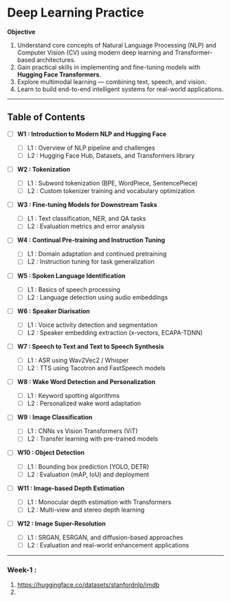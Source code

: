# Deep Learning Practice 
**Objective**

1. Understand core concepts of Natural Language Processing (NLP) and Computer Vision (CV) using modern deep learning and Transformer-based architectures.
2. Gain practical skills in implementing and fine-tuning models with **Hugging Face Transformers**.
3. Explore multimodal learning — combining text, speech, and vision.
4. Learn to build end-to-end intelligent systems for real-world applications.

---

## Table of Contents

* [ ] **W1 : Introduction to Modern NLP and Hugging Face**

  * [ ] L1 : Overview of NLP pipeline and challenges
  * [ ] L2 : Hugging Face Hub, Datasets, and Transformers library

* [ ] **W2 : Tokenization**

  * [ ] L1 : Subword tokenization (BPE, WordPiece, SentencePiece)
  * [ ] L2 : Custom tokenizer training and vocabulary optimization

* [ ] **W3 : Fine-tuning Models for Downstream Tasks**

  * [ ] L1 : Text classification, NER, and QA tasks
  * [ ] L2 : Evaluation metrics and error analysis

* [ ] **W4 : Continual Pre-training and Instruction Tuning**

  * [ ] L1 : Domain adaptation and continued pretraining
  * [ ] L2 : Instruction tuning for task generalization

* [ ] **W5 : Spoken Language Identification**

  * [ ] L1 : Basics of speech processing
  * [ ] L2 : Language detection using audio embeddings

* [ ] **W6 : Speaker Diarisation**

  * [ ] L1 : Voice activity detection and segmentation
  * [ ] L2 : Speaker embedding extraction (x-vectors, ECAPA-TDNN)

* [ ] **W7 : Speech to Text and Text to Speech Synthesis**

  * [ ] L1 : ASR using Wav2Vec2 / Whisper
  * [ ] L2 : TTS using Tacotron and FastSpeech models

* [ ] **W8 : Wake Word Detection and Personalization**

  * [ ] L1 : Keyword spotting algorithms
  * [ ] L2 : Personalized wake word adaptation

* [ ] **W9 : Image Classification**

  * [ ] L1 : CNNs vs Vision Transformers (ViT)
  * [ ] L2 : Transfer learning with pre-trained models

* [ ] **W10 : Object Detection**

  * [ ] L1 : Bounding box prediction (YOLO, DETR)
  * [ ] L2 : Evaluation (mAP, IoU) and deployment

* [ ] **W11 : Image-based Depth Estimation**

  * [ ] L1 : Monocular depth estimation with Transformers
  * [ ] L2 : Multi-view and stereo depth learning

* [ ] **W12 : Image Super-Resolution**

  * [ ] L1 : SRGAN, ESRGAN, and diffusion-based approaches
  * [ ] L2 : Evaluation and real-world enhancement applications

---

### Week-1 :
1. https://huggingface.co/datasets/stanfordnlp/imdb
2. 
